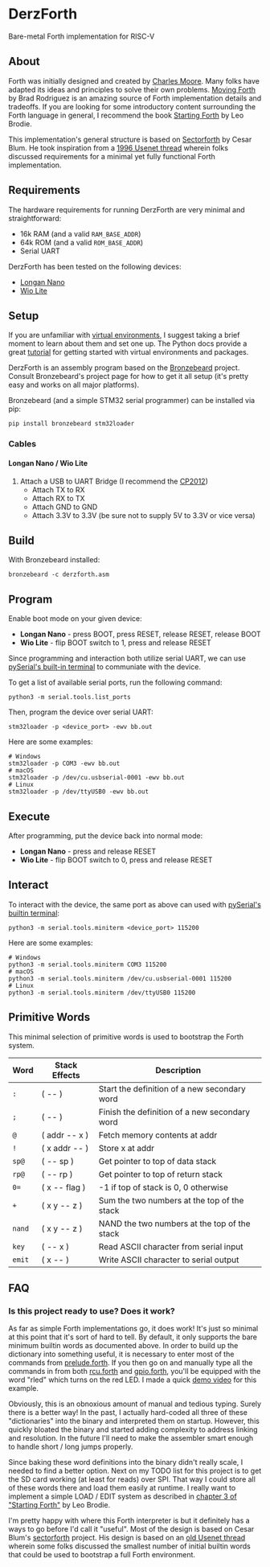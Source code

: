# DerzForth
Bare-metal Forth implementation for RISC-V

## About
Forth was initially designed and created by [Charles Moore](https://en.wikipedia.org/wiki/Charles_H._Moore).
Many folks have adapted its ideas and principles to solve their own problems.
[Moving Forth](http://www.bradrodriguez.com/papers/moving1.htm) by Brad Rodriguez is an amazing source of Forth implementation details and tradeoffs.
If you are looking for some introductory content surrounding the Forth language in general, I recommend the book [Starting Forth](https://www.forth.com/starting-forth/) by Leo Brodie.

This implementation's general structure is based on [Sectorforth](https://github.com/cesarblum/sectorforth) by Cesar Blum.
He took inspiration from a [1996 Usenet thread](https://groups.google.com/g/comp.lang.forth/c/NS2icrCj1jQ/m/ohh9v4KphygJ) wherein folks discussed requirements for a minimal yet fully functional Forth implementation.

## Requirements
The hardware requirements for running DerzForth are very minimal and straightforward:
* 16k RAM (and a valid `RAM_BASE_ADDR`)
* 64k ROM (and a valid `ROM_BASE_ADDR`)
* Serial UART

DerzForth has been tested on the following devices:
* [Longan Nano](https://www.seeedstudio.com/Sipeed-Longan-Nano-RISC-V-GD32VF103CBT6-DEV-Board-p-4725.html)
* [Wio Lite](https://www.seeedstudio.com/Wio-Lite-RISC-V-GD32VF103-p-4293.html)

## Setup
If you are unfamiliar with [virtual environments](https://docs.python.org/3/library/venv.html), I suggest taking a brief moment to learn about them and set one up.
The Python docs provide a great [tutorial](https://docs.python.org/3/tutorial/venv.html) for getting started with virtual environments and packages.

DerzForth is an assembly program based on the [Bronzebeard](https://github.com/theandrew168/bronzebeard) project.
Consult Bronzebeard's project page for how to get it all setup (it's pretty easy and works on all major platforms).

Bronzebeard (and a simple STM32 serial programmer) can be installed via pip:
```
pip install bronzebeard stm32loader
```

### Cables
#### Longan Nano / Wio Lite
1. Attach a USB to UART Bridge (I recommend the [CP2012](https://www.amazon.com/HiLetgo-CP2102-Converter-Adapter-Downloader/dp/B00LODGRV8))
    * Attach TX to RX
    * Attach RX to TX
    * Attach GND to GND
    * Attach 3.3V to 3.3V (be sure not to supply 5V to 3.3V or vice versa)

## Build
With Bronzebeard installed:
```
bronzebeard -c derzforth.asm
```

## Program
Enable boot mode on your given device:
* **Longan Nano** - press BOOT, press RESET, release RESET, release BOOT
* **Wio Lite** - flip BOOT switch to 1, press and release RESET

Since programming and interaction both utilize serial UART, we can use [pySerial's built-in terminal](https://pyserial.readthedocs.io/en/latest/index.html) to communiate with the device.

To get a list of available serial ports, run the following command:
```
python3 -m serial.tools.list_ports
```

Then, program the device over serial UART:
```
stm32loader -p <device_port> -ewv bb.out
```

Here are some examples:
```
# Windows
stm32loader -p COM3 -ewv bb.out
# macOS
stm32loader -p /dev/cu.usbserial-0001 -ewv bb.out
# Linux
stm32loader -p /dev/ttyUSB0 -ewv bb.out
```

## Execute
After programming, put the device back into normal mode:
* **Longan Nano** - press and release RESET
* **Wio Lite** - flip BOOT switch to 0, press and release RESET

## Interact
To interact with the device, the same port as above can used with [pySerial's builtin terminal](https://pyserial.readthedocs.io/en/latest/tools.html#module-serial.tools.miniterm):
```
python3 -m serial.tools.miniterm <device_port> 115200
```

Here are some examples:
```
# Windows
python3 -m serial.tools.miniterm COM3 115200
# macOS
python3 -m serial.tools.miniterm /dev/cu.usbserial-0001 115200
# Linux
python3 -m serial.tools.miniterm /dev/ttyUSB0 115200
```

## Primitive Words
This minimal selection of primitive words is used to bootstrap the Forth system.

| Word   | Stack Effects | Description                                   |
| ------ | ------------- | --------------------------------------------- |
| `:`    | ( -- )        | Start the definition of a new secondary word  |
| `;`    | ( -- )        | Finish the definition of a new secondary word |
| `@`    | ( addr -- x ) | Fetch memory contents at addr                 |
| `!`    | ( x addr -- ) | Store x at addr                               |
| `sp@`  | ( -- sp )     | Get pointer to top of data stack              |
| `rp@`  | ( -- rp )     | Get pointer to top of return stack            |
| `0=`   | ( x -- flag ) | -1 if top of stack is 0, 0 otherwise          |
| `+`    | ( x y -- z )  | Sum the two numbers at the top of the stack   |
| `nand` | ( x y -- z )  | NAND the two numbers at the top of the stack  |
| `key`  | ( -- x )      | Read ASCII character from serial input        |
| `emit` | ( x -- )      | Write ASCII character to serial output        |

## FAQ
### Is this project ready to use? Does it work?
As far as simple Forth implementations go, it does work!
It's just so minimal at this point that it's sort of hard to tell.
By default, it only supports the bare minimum builtin words as documented above.
In order to build up the dictionary into something useful, it is necessary to enter most of the commands from [prelude.forth](https://github.com/theandrew168/derzforth/blob/main/prelude.forth).
If you then go on and manually type all the commands in from both [rcu.forth](https://github.com/theandrew168/derzforth/blob/main/rcu.forth) and [gpio.forth](https://github.com/theandrew168/derzforth/blob/main/gpio.forth), you'll be equipped with the word "rled" which turns on the red LED.
I made a quick [demo video](https://www.youtube.com/watch?v=7Q1TXs5Ff9M) for this example.

Obviously, this is an obnoxious amount of manual and tedious typing.
Surely there is a better way!
In the past, I actually hard-coded all three of these "dictionaries" into the binary and interpreted them on startup.
However, this quickly bloated the binary and started adding complexity to address linking and resolution.
In the future I'll need to make the assembler smart enough to handle short / long jumps properly.

Since baking these word definitions into the binary didn't really scale, I needed to find a better option.
Next on my TODO list for this project is to get the SD card working (at least for reads) over SPI.
That way I could store all of these words there and load them easily at runtime.
I really want to implement a simple LOAD / EDIT system as described in [chapter 3 of "Starting Forth"](https://www.forth.com/starting-forth/3-forth-editor-blocks-buffer/) by Leo Brodie.

I'm pretty happy with where this Forth interpreter is but it definitely has a ways to go before I'd call it "useful".
Most of the design is based on Cesar Blum's [sectorforth](https://github.com/cesarblum/sectorforth) project.
His design is based on an [old Usenet thread](https://groups.google.com/g/comp.lang.forth/c/NS2icrCj1jQ) wherein some folks discussed the smallest number of initial builtin words that could be used to bootstrap a full Forth environment.
